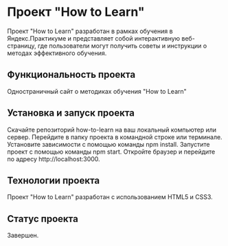 # Проект "How to Learn"
Проект "How to Learn" разработан в рамках обучения в Яндекс.Практикуме и представляет собой интерактивную веб-страницу, где пользователи могут получить советы и инструкции о методах эффективного обучения.

## Функциональность проекта
Одностраничный сайт о методиках обучения "How to Learn"
## Установка и запуск проекта
Скачайте репозиторий how-to-learn на ваш локальный компьютер или сервер.
Перейдите в папку проекта в командной строке или терминале.
Установите зависимости с помощью команды npm install.
Запустите проект с помощью команды npm start.
Откройте браузер и перейдите по адресу http://localhost:3000.
## Технологии проекта
Проект "How to Learn" разработан с использованием HTML5 и CSS3.
## Статус проекта
Завершен.
